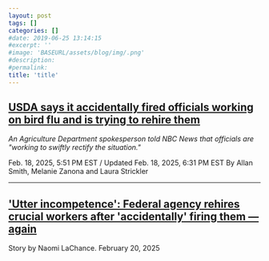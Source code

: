 ```yaml
---
layout: post
tags: []
categories: []
#date: 2019-06-25 13:14:15
#excerpt: ''
#image: 'BASEURL/assets/blog/img/.png'
#description:
#permalink:
title: 'title'
---
```



## [USDA says it accidentally fired officials working on bird flu and is trying to rehire them](https://www.nbcnews.com/politics/doge/usda-accidentally-fired-officials-bird-flu-rehire-rcna192716)

*An Agriculture Department spokesperson told NBC News that officials are "working to swiftly rectify the situation."*

Feb. 18, 2025, 5:51 PM EST / Updated Feb. 18, 2025, 6:31 PM EST
By Allan Smith, Melanie Zanona and Laura Strickler


----

## ['Utter incompetence': Federal agency rehires crucial workers after 'accidentally' firing them — again](https://www.alternet.org/trump-usda-fired-flu/)

Story by Naomi LaChance. February 20, 2025

